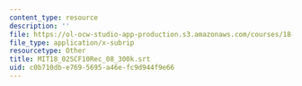 ```yaml
---
content_type: resource
description: ''
file: https://ol-ocw-studio-app-production.s3.amazonaws.com/courses/18-02sc-multivariable-calculus-fall-2010/c0b710dbe7695695a46efc9d944f9e66_MIT18_02SCF10Rec_08_300k.vtt
file_type: application/x-subrip
resourcetype: Other
title: MIT18_02SCF10Rec_08_300k.srt
uid: c0b710db-e769-5695-a46e-fc9d944f9e66
---
```

